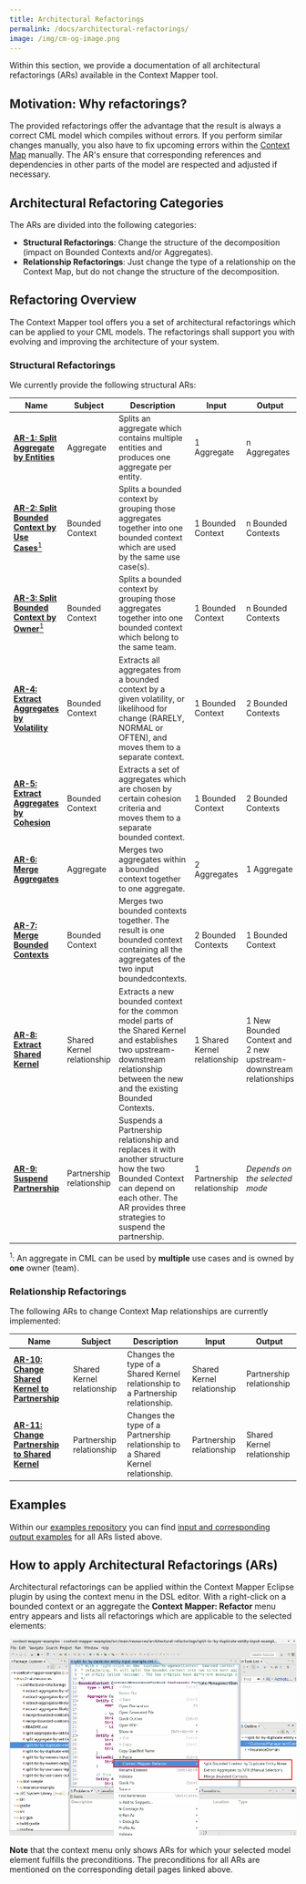 ```yaml
---
title: Architectural Refactorings
permalink: /docs/architectural-refactorings/
image: /img/cm-og-image.png
---
```


Within this section, we provide a documentation of all architectural refactorings (ARs) available in the Context Mapper tool.

## Motivation: Why refactorings?
The provided refactorings offer the advantage that the result is always a correct CML model which compiles without errors. 
If you perform similar changes manually, you also have to fix upcoming errors within the [Context Map](/docs/context-map/) manually.
The AR's ensure that corresponding references and dependencies in other parts of the model are respected and adjusted if necessary.

## Architectural Refactoring Categories
The ARs are divided into the following categories:

 * **Structural Refactorings**: Change the structure of the decomposition (impact on Bounded Contexts and/or Aggregates).
 * **Relationship Refactorings**: Just change the type of a relationship on the Context Map, but do not change the structure of the decomposition.

## Refactoring Overview
The Context Mapper tool offers you a set of architectural refactorings which can be applied to your CML models. The refactorings shall
support you with evolving and improving the architecture of your system.

### Structural Refactorings
We currently provide the following structural ARs:

| Name                                                                                                    | Subject                    | Description                                                                                                                                                                                   | Input                        | Output                                                            |
|---------------------------------------------------------------------------------------------------------|----------------------------|-----------------------------------------------------------------------------------------------------------------------------------------------------------------------------------------------|------------------------------|-------------------------------------------------------------------|
| [**AR-1: Split Aggregate by Entities**](/docs/ar-split-aggregate-by-entities)                           | Aggregate                  | Splits an aggregate which contains multiple entities and produces one aggregate per entity.                                                                                                   | 1 Aggregate                  | n Aggregates                                                      |
| [**AR-2: Split Bounded Context by Use Cases**<sup>1</sup>](/docs/ar-split-bounded-context-by-use-cases) | Bounded Context            | Splits a bounded context by grouping those aggregates together into one bounded context which are used by the same use case(s).                                                               | 1 Bounded Context            | n Bounded Contexts                                                |
| [**AR-3: Split Bounded Context by Owner**<sup>1</sup>](/docs/ar-split-bounded-context-by-owners)        | Bounded Context            | Splits a bounded context by grouping those aggregates together into one bounded context which belong to the same team.                                                                        | 1 Bounded Context            | n Bounded Contexts                                                |
| [**AR-4: Extract Aggregates by Volatility**](/docs/ar-extract-aggregates-by-volatility)                 | Bounded Context            | Extracts all aggregates from a bounded context by a given volatility, or likelihood for change (RARELY, NORMAL or OFTEN), and moves them to a separate context.                               | 1 Bounded Context            | 2 Bounded Contexts                                                |
| [**AR-5: Extract Aggregates by Cohesion**](/docs/ar-extract-aggregates-by-cohesion)                     | Bounded Context            | Extracts a set of aggregates which are chosen by certain cohesion criteria and moves them to a separate bounded context.                                                                      | 1 Bounded Context            | 2 Bounded Contexts                                                |
| [**AR-6: Merge Aggregates**](/docs/ar-merge-aggregates)                                                 | Aggregate                  | Merges two aggregates within a bounded context together to one aggregate.                                                                                                                     | 2 Aggregates                 | 1 Aggregate                                                       |
| [**AR-7: Merge Bounded Contexts**](/docs/ar-merge-bounded-contexts)                                     | Bounded Context            | Merges two bounded contexts together. The result is one bounded context containing all the aggregates of the two input boundedcontexts.                                                       | 2 Bounded Contexts           | 1 Bounded Context                                                 |
| [**AR-8: Extract Shared Kernel**](/docs/ar-extract-shared-kernel)                                       | Shared Kernel relationship | Extracts a new bounded context for the common model parts of the Shared Kernel and establishes two upstream-downstream relationship between the new and the existing Bounded Contexts.        | 1 Shared Kernel relationship | 1 New Bounded Context and 2 new upstream-downstream relationships |
| [**AR-9: Suspend Partnership**](/docs/ar-suspend-partnership)                                           | Partnership relationship   | Suspends a Partnership relationship and replaces it with another structure how the two Bounded Context can depend on each other. The AR provides three strategies to suspend the partnership. | 1 Partnership relationship   | _Depends on the selected mode_                                    |

<sup>1</sup>: An aggregate in CML can be used by **multiple** use cases and is owned by **one** owner (team).

### Relationship Refactorings
The following ARs to change Context Map relationships are currently implemented:

| Name                                                                                           | Subject                    | Description                                                                     | Input                      | Output                     |
|------------------------------------------------------------------------------------------------|----------------------------|---------------------------------------------------------------------------------|----------------------------|----------------------------|
| [**AR-10: Change Shared Kernel to Partnership**](/docs/ar-change-shared-kernel-to-partnership) | Shared Kernel relationship | Changes the type of a Shared Kernel relationship to a Partnership relationship. | Shared Kernel relationship | Partnership relationship   |
| [**AR-11: Change Partnership to Shared Kernel**](/docs/ar-change-partnership-to-shared-kernel) | Partnership relationship   | Changes the type of a Partnership relationship to a Shared Kernel relationship. | Partnership relationship   | Shared Kernel relationship |

## Examples
Within our [examples repository](https://github.com/ContextMapper/context-mapper-examples) you can find [input and corresponding 
output examples](https://github.com/ContextMapper/context-mapper-examples/tree/master/src/main/cml/architectural-refactorings) 
for all ARs listed above.

## How to apply Architectural Refactorings (ARs)
Architectural refactorings can be applied within the Context Mapper Eclipse plugin by using the context menu in the DSL editor. With a
right-click on a bounded context or an aggregate the **Context Mapper: Refactor** menu entry appears and lists all refactorings which are 
applicable to the selected elements:

<a href="/img/architectural-refactorings-context-menu.png">![Architectural Refactoring Context Menu Example](/img/architectural-refactorings-context-menu.png)</a>

**Note** that the context menu only shows ARs for which your selected model element fulfills the preconditions.
The preconditions for all ARs are mentioned on the corresponding detail pages linked above. 
